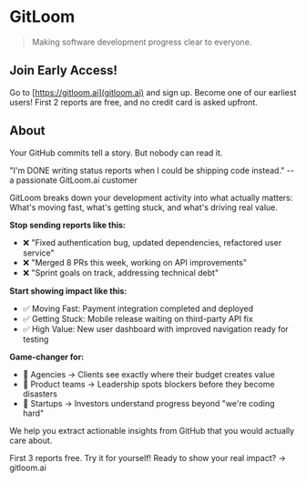 # GitLoom

> Making software development progress clear to everyone.

## Join Early Access!

Go to [https://gitloom.ai](gitloom.ai) and sign up. Become one of our earliest users!
First 2 reports are free, and no credit card is asked upfront.

## About

Your GitHub commits tell a story. But nobody can read it.

"I'm DONE writing status reports when I could be shipping code instead."
-- a passionate GitLoom.ai customer

GitLoom breaks down your development activity into what actually matters: What's moving fast, what's getting stuck, and what's driving real value.

**Stop sending reports like this:**
- ❌ "Fixed authentication bug, updated dependencies, refactored user service"
- ❌ "Merged 8 PRs this week, working on API improvements"
- ❌ "Sprint goals on track, addressing technical debt"

**Start showing impact like this:**
- ✅ Moving Fast: Payment integration completed and deployed
- ✅ Getting Stuck: Mobile release waiting on third-party API fix
- ✅ High Value: New user dashboard with improved navigation ready for testing

**Game-changer for:**
- 🚀 Agencies → Clients see exactly where their budget creates value
- 🚀 Product teams → Leadership spots blockers before they become disasters
- 🚀 Startups → Investors understand progress beyond "we're coding hard"

We help you extract actionable insights from GitHub that you would actually care about.

First 3 reports free. Try it for yourself! Ready to show your real impact? → gitloom.ai


